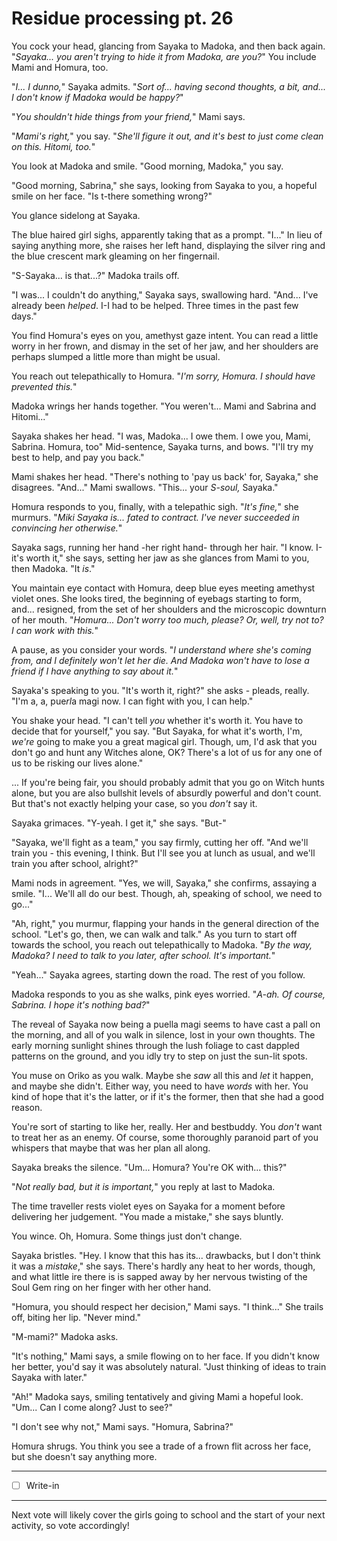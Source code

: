 # Residue processing pt. 26

You cock your head, glancing from Sayaka to Madoka, and then back again. "*Sayaka... you aren't trying to hide it from Madoka, are you?*" You include Mami and Homura, too.

"*I... I dunno,*" Sayaka admits. "*Sort of... having second thoughts, a bit, and... I don't know if Madoka would be happy?*"

"*You shouldn't hide things from your friend,*" Mami says.

"*Mami's right,*" you say. "*She'll figure it out, and it's best to just come clean on this. Hitomi, too.*"

You look at Madoka and smile. "Good morning, Madoka," you say.

"Good morning, Sabrina," she says, looking from Sayaka to you, a hopeful smile on her face. "Is t-there something wrong?"

You glance sidelong at Sayaka.

The blue haired girl sighs, apparently taking that as a prompt. "I..." In lieu of saying anything more, she raises her left hand, displaying the silver ring and the blue crescent mark gleaming on her fingernail.

"S-Sayaka... is that...?" Madoka trails off.

"I was... I couldn't do anything," Sayaka says, swallowing hard. "And... I've already been *helped*. I-I had to be helped. Three times in the past few days."

You find Homura's eyes on you, amethyst gaze intent. You can read a little worry in her frown, and dismay in the set of her jaw, and her shoulders are perhaps slumped a little more than might be usual.

You reach out telepathically to Homura. "*I'm sorry, Homura. I should have prevented this.*"

Madoka wrings her hands together. "You weren't... Mami and Sabrina and Hitomi..."

Sayaka shakes her head. "I was, Madoka... I owe them. I owe you, Mami, Sabrina. Homura, too" Mid-sentence, Sayaka turns, and bows. "I'll try my best to help, and pay you back."

Mami shakes her head. "There's nothing to 'pay us back' for, Sayaka," she disagrees. "And..." Mami swallows. "This... your *S-soul,* Sayaka."

Homura responds to you, finally, with a telepathic sigh. "*It's fine,*" she murmurs. "*Miki Sayaka is... *fated* to contract. I've never succeeded in convincing her otherwise.*"

Sayaka sags, running her hand -her right hand- through her hair. "I know. I-it's worth it," she says, setting her jaw as she glances from Mami to you, then Madoka. "It *is*."

You maintain eye contact with Homura, deep blue eyes meeting amethyst violet ones. She looks tired, the beginning of eyebags starting to form, and... resigned, from the set of her shoulders and the microscopic downturn of her mouth. "*Homura... Don't worry too much, please? Or, well, try not to? I can work with this.*"

A pause, as you consider your words. "*I understand where she's coming from, and I definitely won't let her die. And Madoka won't have to lose a friend if I have anything to say about it.*"

Sayaka's speaking to you. "It's worth it, right?" she asks - pleads, really. "I'm a, a, pue*rl*a magi now. I can fight with you, I can help."

You shake your head. "I can't tell *you* whether it's worth it. You have to decide that for yourself," you say. "But Sayaka, for what it's worth, I'm, *we're* going to make you a great magical girl. Though, um, I'd ask that you don't go and hunt any Witches alone, OK? There's a lot of us for any one of us to be risking our lives alone."

... If you're being fair, you should probably admit that you go on Witch hunts alone, but you are also bullshit levels of absurdly powerful and don't count. But that's not exactly helping your case, so you *don't* say it.

Sayaka grimaces. "Y-yeah. I get it," she says. "But-"

"Sayaka, we'll fight as a team," you say firmly, cutting her off. "And we'll train you - this evening, I think. But I'll see you at lunch as usual, and we'll train you after school, alright?"

Mami nods in agreement. "Yes, we will, Sayaka," she confirms, assaying a smile. "I... We'll all do our best. Though, ah, speaking of school, we need to go..."

"Ah, right," you murmur, flapping your hands in the general direction of the school. "Let's go, then, we can walk and talk." As you turn to start off towards the school, you reach out telepathically to Madoka. "*By the way, Madoka? I need to talk to you later, after school. It's important.*"

"Yeah..." Sayaka agrees, starting down the road. The rest of you follow.

Madoka responds to you as she walks, pink eyes worried. "*A-ah. Of course, Sabrina. I hope it's nothing bad?*"

The reveal of Sayaka now being a puella magi seems to have cast a pall on the morning, and all of you walk in silence, lost in your own thoughts. The early morning sunlight shines through the lush foliage to cast dappled patterns on the ground, and you idly try to step on just the sun-lit spots.

You muse on Oriko as you walk. Maybe she *saw* all this and *let* it happen, and maybe she didn't. Either way, you need to have *words* with her. You kind of hope that it's the latter, or if it's the former, then that she had a good reason.

You're sort of starting to like her, really. Her and bestbuddy. You *don't* want to treat her as an enemy. Of course, some thoroughly paranoid part of you whispers that maybe that was her plan all along.

Sayaka breaks the silence. "Um... Homura? You're OK with... this?"

"*Not really bad, but it *is* important,*" you reply at last to Madoka.

The time traveller rests violet eyes on Sayaka for a moment before delivering her judgement. "You made a mistake," she says bluntly.

You wince. Oh, Homura. Some things just don't change.

Sayaka bristles. "Hey. I know that this has its... drawbacks, but I don't think it was a *mistake*," she says. There's hardly any heat to her words, though, and what little ire there is is sapped away by her nervous twisting of the Soul Gem ring on her finger with her other hand.

"Homura, you should respect her decision," Mami says. "I think..." She trails off, biting her lip. "Never mind."

"M-mami?" Madoka asks.

"It's nothing," Mami says, a smile flowing on to her face. If you didn't know her better, you'd say it was absolutely natural. "Just thinking of ideas to train Sayaka with later."

"Ah!" Madoka says, smiling tentatively and giving Mami a hopeful look. "Um... Can I come along? Just to see?"

"I don't see why not," Mami says. "Homura, Sabrina?"

Homura shrugs. You think you see a trade of a frown flit across her face, but she doesn't say anything more.

---

- [ ] Write-in

---

Next vote will likely cover the girls going to school and the start of your next activity, so vote accordingly!
